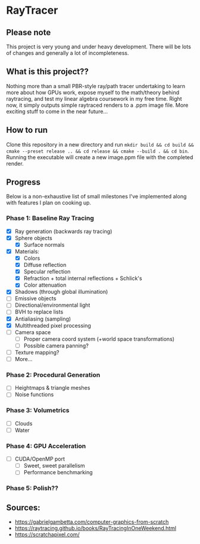 # RayTracer
## Please note
This project is very young and under heavy development. There will be lots of changes
and generally a lot of incompleteness.

## What is this project??
Nothing more than a small PBR-style ray/path tracer undertaking to learn more about how GPUs work, expose myself to the
math/theory behind raytracing, and test my linear algebra coursework in my free time.
Right now, it simply outputs simple raytraced renders to a .ppm image file. More exciting
stuff to come in the near future...

## How to run
Clone this repository in a new directory and run
```mkdir build && cd build && cmake --preset release .. && cd release && cmake --build . && cd bin```.
Running the executable will create a new image.ppm file with the
completed render.

## Progress
Below is a non-exhaustive list of small milestones I've implemented along with features I plan
on cooking up.

### Phase 1: Baseline Ray Tracing
- [X] Ray generation (backwards ray tracing)
- [X] Sphere objects
    - [X] Surface normals
- [X] Materials:
    - [X] Colors
    - [X] Diffuse reflection
    - [X] Specular reflection
    - [X] Refraction + total internal reflections + Schlick's
    - [X] Color attenuation
- [X] Shadows (through global illumination)
- [ ] Emissive objects
- [ ] Directional/environmental light
- [ ] BVH to replace lists
- [X] Antialiasing (sampling)
- [X] Multithreaded pixel processing
- [ ] Camera space
  - [ ] Proper camera coord system (+world space transformations)
  - [ ] Possible camera panning?
- [ ] Texture mapping?
- [ ] More...
### Phase 2: Procedural Generation
- [ ] Heightmaps & triangle meshes
- [ ] Noise functions
### Phase 3: Volumetrics
- [ ] Clouds
- [ ] Water
### Phase 4: GPU Acceleration
- [ ] CUDA/OpenMP port
  - [ ] Sweet, sweet parallelism
  - [ ] Performance benchmarking
### Phase 5: Polish??

## Sources:
- https://gabrielgambetta.com/computer-graphics-from-scratch
- https://raytracing.github.io/books/RayTracingInOneWeekend.html
- https://scratchapixel.com/